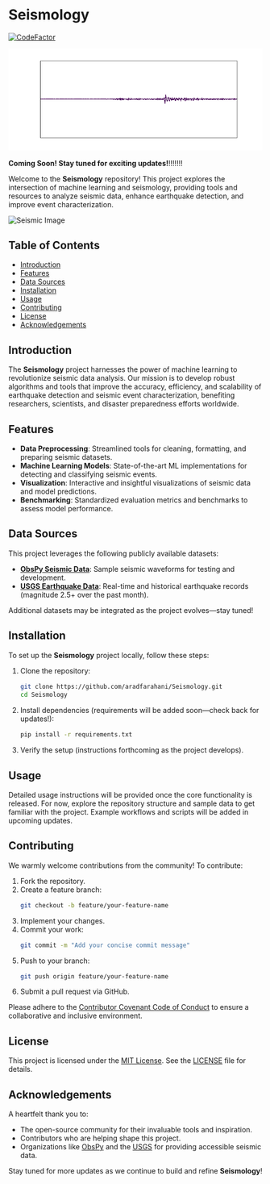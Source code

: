 # Seismology

[![CodeFactor](https://www.codefactor.io/repository/github/aradfarahani/seismology/badge)](https://www.codefactor.io/repository/github/aradfarahani/seismology)

![Seismic Trace Animation](seismic_trace_deep_zoom_4.gif)

**Coming Soon! Stay tuned for exciting updates!**!!!!!!!

Welcome to the **Seismology** repository! This project explores the intersection of machine learning and seismology, providing tools and resources to analyze seismic data, enhance earthquake detection, and improve event characterization.

![Seismic Image](https://github.com/user-attachments/assets/cb18aaf0-494d-4b17-a0e1-1f7302dcac6d)

## Table of Contents

- [Introduction](#introduction)
- [Features](#features)
- [Data Sources](#data-sources)
- [Installation](#installation)
- [Usage](#usage)
- [Contributing](#contributing)
- [License](#license)
- [Acknowledgements](#acknowledgements)

## Introduction

The **Seismology** project harnesses the power of machine learning to revolutionize seismic data analysis. Our mission is to develop robust algorithms and tools that improve the accuracy, efficiency, and scalability of earthquake detection and seismic event characterization, benefiting researchers, scientists, and disaster preparedness efforts worldwide.

## Features

- **Data Preprocessing**: Streamlined tools for cleaning, formatting, and preparing seismic datasets.
- **Machine Learning Models**: State-of-the-art ML implementations for detecting and classifying seismic events.
- **Visualization**: Interactive and insightful visualizations of seismic data and model predictions.
- **Benchmarking**: Standardized evaluation metrics and benchmarks to assess model performance.

## Data Sources

This project leverages the following publicly available datasets:

- **[ObsPy Seismic Data](https://examples.obspy.org/RJOB_061005_072159.ehz.new)**: Sample seismic waveforms for testing and development.
- **[USGS Earthquake Data](https://earthquake.usgs.gov/earthquakes/feed/v1.0/summary/2.5_month.csv)**: Real-time and historical earthquake records (magnitude 2.5+ over the past month).

Additional datasets may be integrated as the project evolves—stay tuned!

## Installation

To set up the **Seismology** project locally, follow these steps:

1. Clone the repository:
   ```bash
   git clone https://github.com/aradfarahani/Seismology.git
   cd Seismology
   ```

2. Install dependencies (requirements will be added soon—check back for updates!):
   ```bash
   pip install -r requirements.txt
   ```

3. Verify the setup (instructions forthcoming as the project develops).

## Usage

Detailed usage instructions will be provided once the core functionality is released. For now, explore the repository structure and sample data to get familiar with the project. Example workflows and scripts will be added in upcoming updates.

## Contributing

We warmly welcome contributions from the community! To contribute:

1. Fork the repository.
2. Create a feature branch:
   ```bash
   git checkout -b feature/your-feature-name
   ```
3. Implement your changes.
4. Commit your work:
   ```bash
   git commit -m "Add your concise commit message"
   ```
5. Push to your branch:
   ```bash
   git push origin feature/your-feature-name
   ```
6. Submit a pull request via GitHub.

Please adhere to the [Contributor Covenant Code of Conduct](https://www.contributor-covenant.org/version/2/0/code_of_conduct/) to ensure a collaborative and inclusive environment.

## License

This project is licensed under the [MIT License](LICENSE). See the [LICENSE](LICENSE) file for details.

## Acknowledgements

A heartfelt thank you to:
- The open-source community for their invaluable tools and inspiration.
- Contributors who are helping shape this project.
- Organizations like [ObsPy](https://obspy.org/) and the [USGS](https://www.usgs.gov/) for providing accessible seismic data.

Stay tuned for more updates as we continue to build and refine **Seismology**!
